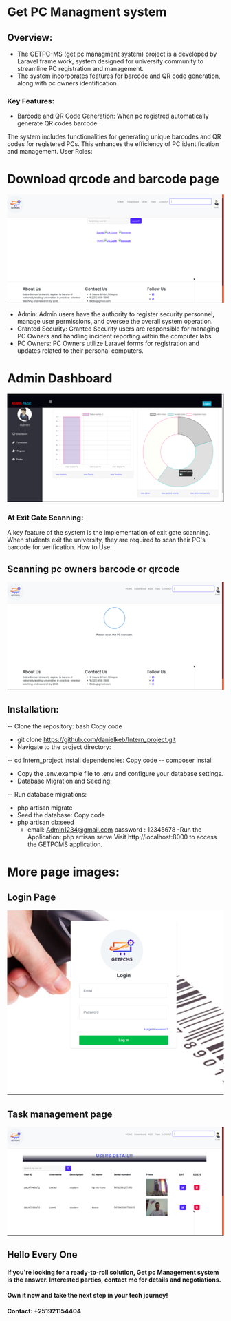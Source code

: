 # Get PC Managment system
## Overview:
 - The GETPC-MS (get pc managment system) project is a developed by Laravel frame work, system designed for university community to streamline PC registration and management. 
 - The system incorporates features for barcode and QR code generation, along with pc owners identification.

### Key Features:

- Barcode and QR Code Generation: When pc registred automatically generate QR codes barcode .

The system includes functionalities for generating unique barcodes and QR codes for registered PCs. This enhances the efficiency of PC identification and management.
User Roles:
# Download qrcode and barcode page
![Alt Text](https://github.com/danielkeb/Intern_project/raw/main/public/images/downloadqrcode.png)

- Admin: Admin users have the authority to register security personnel, manage user permissions, and oversee the overall system operation.
- Granted Security: Granted Security users are responsible for managing PC Owners and handling incident reporting within the computer labs.
- PC Owners: PC Owners utilize Laravel forms for registration and updates related to their personal computers.

# Admin Dashboard
![Alt Text](https://github.com/danielkeb/Intern_project/raw/main/public/images/admindashboard.png)

### At Exit Gate Scanning:

A key feature of the system is the implementation of exit gate scanning. When students exit the university, they are required to scan their PC's barcode for verification.
How to Use:
## Scanning pc owners barcode or qrcode
![Alt Text](https://github.com/danielkeb/Intern_project/raw/main/public/images/waitingtoscan.png)


## Installation:

-- Clone the repository:
bash
Copy code
   - git clone https://github.com/danielkeb/Intern_project.git
   - Navigate to the project directory:

-- cd Intern_project
Install dependencies:
Copy code
-- composer install
- Copy the .env.example file to .env and configure your database settings.
- Database Migration and Seeding:

-- Run database migrations:
- php artisan migrate
- Seed the database:
Copy code
- php artisan db:seed
   - email: Admin1234@gmail.com password : 12345678
-Run the Application:
php artisan serve
Visit http://localhost:8000 to access the GETPCMS application.



# More page images:
## Login Page
![Alt Text](https://github.com/danielkeb/Intern_project/raw/main/public/images/logingtpcms.png)

## Task management page
![Alt Text](https://github.com/danielkeb/Intern_project/raw/main/public/images/taskpage.png)


## Hello Every One
#### If you're looking for a ready-to-roll solution, Get pc Management system is the answer. Interested parties, contact me for details and negotiations.

#### Own it now and take the next step in your tech journey!

#### Contact: +251921154404